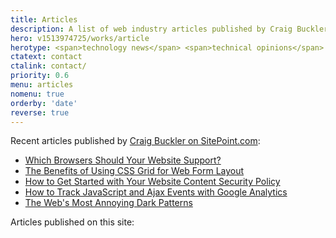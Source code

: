 ```yaml
---
title: Articles
description: A list of web industry articles published by Craig Buckler on the OptimalWorks website.
hero: v1513974725/works/article
herotype: <span>technology news</span> <span>technical opinions</span>
ctatext: contact
ctalink: contact/
priority: 0.6
menu: articles
nomenu: true
orderby: 'date'
reverse: true
---
```


Recent articles published by [Craig Buckler on SitePoint.com](https://www.sitepoint.com/author/craig-buckler/?aref=cbuckler):

* [Which Browsers Should Your Website Support?](https://www.sitepoint.com/browsers-website-support/?aref=cbuckler)
* [The Benefits of Using CSS Grid for Web Form Layout](https://www.sitepoint.com/css-grid-web-form-layout/?aref=cbuckler)
* [How to Get Started with Your Website Content Security Policy](https://www.sitepoint.com/content-security-policy-getting-started/?aref=cbuckler)
* [How to Track JavaScript and Ajax Events with Google Analytics](https://www.sitepoint.com/google-analytics-track-javascript-ajax-events/?aref=cbuckler)
* [The Web's Most Annoying Dark Patterns](https://www.sitepoint.com/annoying-web-dark-patterns/?aref=cbuckler)

Articles published on this site:
